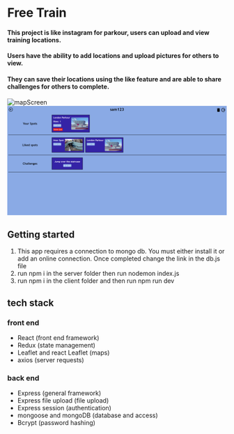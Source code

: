 # Free Train

#### This project is like instagram for parkour, users can upload and view training locations.

#### Users have the ability to add locations and upload pictures for others to view.

#### They can save their locations using the like feature and are able to share challenges for others to complete.

![mapScreen](./readmeAssets/mapScreen.png)
![profileScreen](./readmeAssets/Profile.png)

## Getting started

1. This app requires a connection to mongo db. You must either install it or add an online connection. Once completed change the link in the db.js file
2. run npm i in the server folder then run nodemon index.js
3. run npm i in the client folder and then run npm run dev

## tech stack

### front end

- React (front end framework)
- Redux (state management)
- Leaflet and react Leaflet (maps)
- axios (server requests)

### back end

- Express (general framework)
- Express file upload (file upload)
- Express session (authentication)
- mongoose and mongoDB (database and access)
- Bcrypt (password hashing)
